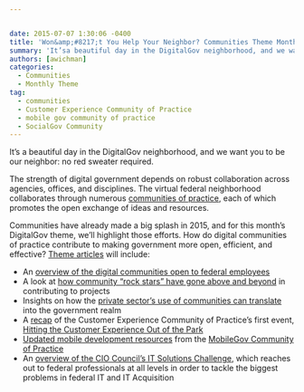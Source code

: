 ```yaml
---


date: 2015-07-07 1:30:06 -0400
title: 'Won&amp;#8217;t You Help Your Neighbor? Communities Theme Month on DigitalGov'
summary: 'It’sa beautiful day in the DigitalGov neighborhood, and we want you to be our neighbor\: no red sweater required. The strength of digital government depends on robust collaboration across agencies, offices, and disciplines. The virtual federal neighborhood collaborates through numerous communities of practice, each of which promotes the open exchange of ideas and resources.'
authors: [awichman]
categories:
  - Communities
  - Monthly Theme
tag:
  - communities
  - Customer Experience Community of Practice
  - mobile gov community of practice
  - SocialGov Community
---
```


It’s a beautiful day in the DigitalGov neighborhood, and we want you to be our neighbor: no red sweater required.

The strength of digital government depends on robust collaboration across agencies, offices, and disciplines. The virtual federal neighborhood collaborates through numerous [communities of practice](https://www.WHATEVER/communities/), each of which promotes the open exchange of ideas and resources.

Communities have already made a big splash in 2015, and for this month’s DigitalGov theme, we’ll highlight those efforts. How do digital communities of practice contribute to making government more open, efficient, and effective? [Theme articles](https://www.WHATEVER/category/monthly-theme/) will include:

  * An [overview of the digital communities open to federal employees](https://www.WHATEVER/2015/07/31/an-overview-of-digital-communities/)
  * A look at [how community “rock stars” have gone above and beyond](https://www.WHATEVER/2015/07/30/community-rock-star-round-up/) in contributing to projects
  * Insights on how the [private sector’s use of communities can translate](https://www.WHATEVER/2015/07/15/whats-in-a-name-communities-in-the-public-and-private-sectors/) into the government realm
  * A [recap](https://www.WHATEVER/2015/07/22/how-the-nationals-customer-experience-principles-can-be-a-home-run-for-agencies/) of the Customer Experience Community of Practice’s first event, [Hitting the Customer Experience Out of the Park](https://www.WHATEVER/event/hitting-the-customer-experience-out-of-the-park/)
  * [Updated mobile development resources](https://www.WHATEVER/2015/07/31/help-us-add-resources-to-the-updated-mobile-user-experience-guidelines/) from the [MobileGov Community of Practice](https://www.WHATEVER/communities/mobile/)
  * An [overview of the CIO Council’s IT Solutions Challenge](https://www.WHATEVER/2015/07/28/solve-federal-govs-it-problems-through-cross-collaboration/), which reaches out to federal professionals at all levels in order to tackle the biggest problems in federal IT and IT Acquisition